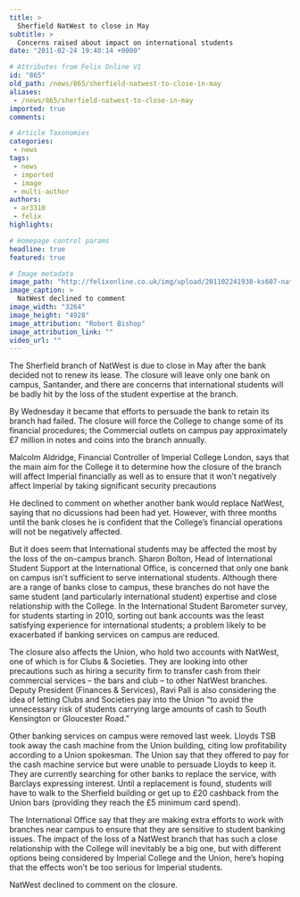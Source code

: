 ```yaml
---
title: >
  Sherfield NatWest to close in May
subtitle: >
  Concerns raised about impact on international students
date: "2011-02-24 19:40:14 +0000"

# Attributes from Felix Online V1
id: "865"
old_path: /news/865/sherfield-natwest-to-close-in-may
aliases:
 - /news/865/sherfield-natwest-to-close-in-may
imported: true
comments:

# Article Taxonomies
categories:
 - news
tags:
 - news
 - imported
 - image
 - multi-author
authors:
 - ar3310
 - felix
highlights:

# Homepage control params
headline: true
featured: true

# Image metadata
image_path: "http://felixonline.co.uk/img/upload/201102241938-ks607-natwestn.jpg"
image_caption: >
  NatWest declined to comment
image_width: "3264"
image_height: "4928"
image_attribution: "Robert Bishop"
image_attribution_link: ""
video_url: ""
---
```


The Sherfield branch of NatWest is due to close in May after the bank decided not to renew its lease. The closure will leave only one bank on campus, Santander, and there are concerns that international students will be badly hit by the loss of the student expertise at the branch.

By Wednesday it became that efforts to persuade the bank to retain its branch had failed. The closure will force the College to change some of its financial procedures; the Commercial outlets on campus pay approximately £7 million in notes and coins into the branch annually.

Malcolm Aldridge, Financial Controller of Imperial College London, says that the main aim for the College it to determine how the closure of the branch will affect Imperial financially as well as to ensure that it won’t negatively affect Imperial by taking significant security precautions

He declined to comment on whether another bank would replace NatWest, saying that no dicussions had been had yet. However, with three months until the bank closes he is confident that the College’s financial operations will not be negatively affected.

But it does seem that International students may be affected the most by the loss of the on-campus branch. Sharon Bolton, Head of International Student Support at the International Office, is concerned that only one bank on campus isn’t sufficient to serve international students. Although there are a range of banks close to campus, these branches do not have the same student (and particularly international student) expertise and close relationship with the College. In the International Student Barometer survey, for students starting in 2010, sorting out bank accounts was the least satisfying experience for international students; a problem likely to be exacerbated if banking services on campus are reduced.

The closure also affects the Union, who hold two accounts with NatWest, one of which is for Clubs & Societies. They are looking into other precautions such as hiring a security firm to transfer cash from their commercial services – the bars and club – to other NatWest branches. Deputy President (Finances & Services), Ravi Pall is also considering the idea of letting Clubs and Societies pay into the Union “to avoid the unnecessary risk of students carrying large amounts of cash to South Kensington or Gloucester Road.”

Other banking services on campus were removed last week. Lloyds TSB took away the cash machine from the Union building, citing low profitability according to a Union spokesman. The Union say that they offered to pay for the cash machine service but were unable to persuade Lloyds to keep it. They are currently searching for other banks to replace the service, with Barclays expressing interest. Until a replacement is found, students will have to walk to the Sherfield building or get up to £20 cashback from the Union bars (providing they reach the £5 minimum card spend).

The International Office say that they are making extra efforts to work with branches near campus to ensure that they are sensitive to student banking issues. The impact of the loss of a NatWest branch that has such a close relationship with the College will inevitably be a big one, but with different options being considered by Imperial College and the Union, here’s hoping that the effects won’t be too serious for Imperial students.

NatWest declined to comment on the closure.
